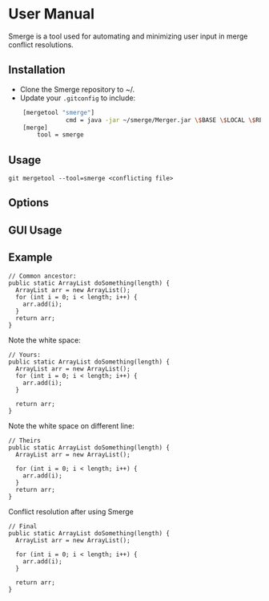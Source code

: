 # User Manual
Smerge is a tool used for automating and minimizing user input in merge conflict resolutions.
## Installation
* Clone the Smerge repository to ~/.
* Update your `.gitconfig` to include: 
```bash
    [mergetool "smerge"]
                cmd = java -jar ~/smerge/Merger.jar \$BASE \$LOCAL \$REMOTE \$MERGED
    [merge]
        tool = smerge
```

## Usage
`git mergetool --tool=smerge <conflicting file>`

## Options

## GUI Usage

## Example
```
// Common ancestor:
public static ArrayList doSomething(length) {
  ArrayList arr = new ArrayList();
  for (int i = 0; i < length; i++) {
    arr.add(i);
  }
  return arr;
}
```

Note the white space:
```
// Yours:
public static ArrayList doSomething(length) {
  ArrayList arr = new ArrayList();
  for (int i = 0; i < length; i++) {
    arr.add(i);
  }

  return arr;
}
```

Note the white space on different line:
```
// Theirs
public static ArrayList doSomething(length) {
  ArrayList arr = new ArrayList();
  
  for (int i = 0; i < length; i++) {
    arr.add(i);
  }
  return arr;
}
```

Conflict resolution after using Smerge
```
// Final
public static ArrayList doSomething(length) {
  ArrayList arr = new ArrayList();
  
  for (int i = 0; i < length; i++) {
    arr.add(i);
  }
  
  return arr;
}
```
